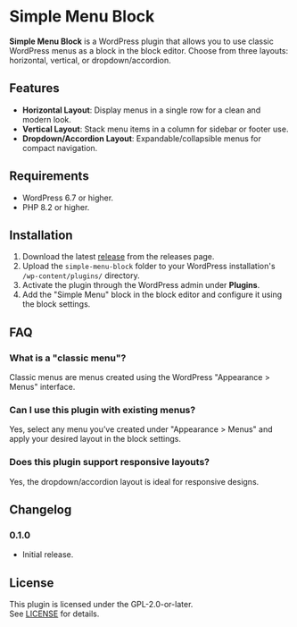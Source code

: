 # Simple Menu Block

**Simple Menu Block** is a WordPress plugin that allows you to use classic WordPress menus as a block in the block editor. Choose from three layouts: horizontal, vertical, or dropdown/accordion.

## Features

- **Horizontal Layout**: Display menus in a single row for a clean and modern look.  
- **Vertical Layout**: Stack menu items in a column for sidebar or footer use.  
- **Dropdown/Accordion Layout**: Expandable/collapsible menus for compact navigation.  

## Requirements

- WordPress 6.7 or higher.  
- PHP 8.2 or higher.

## Installation

1. Download the latest [release](https://github.com/bob-moore/Simple-Menu-Block/releases) from the releases page. 
2. Upload the `simple-menu-block` folder to your WordPress installation's `/wp-content/plugins/` directory.  
3. Activate the plugin through the WordPress admin under **Plugins**.  
4. Add the "Simple Menu" block in the block editor and configure it using the block settings.

## FAQ

### What is a "classic menu"?  
Classic menus are menus created using the WordPress "Appearance > Menus" interface.

### Can I use this plugin with existing menus?  
Yes, select any menu you’ve created under "Appearance > Menus" and apply your desired layout in the block settings.

### Does this plugin support responsive layouts?  
Yes, the dropdown/accordion layout is ideal for responsive designs.

## Changelog

### 0.1.0
- Initial release.  

## License

This plugin is licensed under the GPL-2.0-or-later.  
See [LICENSE](https://www.gnu.org/licenses/gpl-2.0.html) for details.